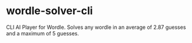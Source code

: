 # wordle-solver-cli
CLI AI Player for Wordle. Solves any wordle in an average of 2.87 guesses and a maximum of 5 guesses.
